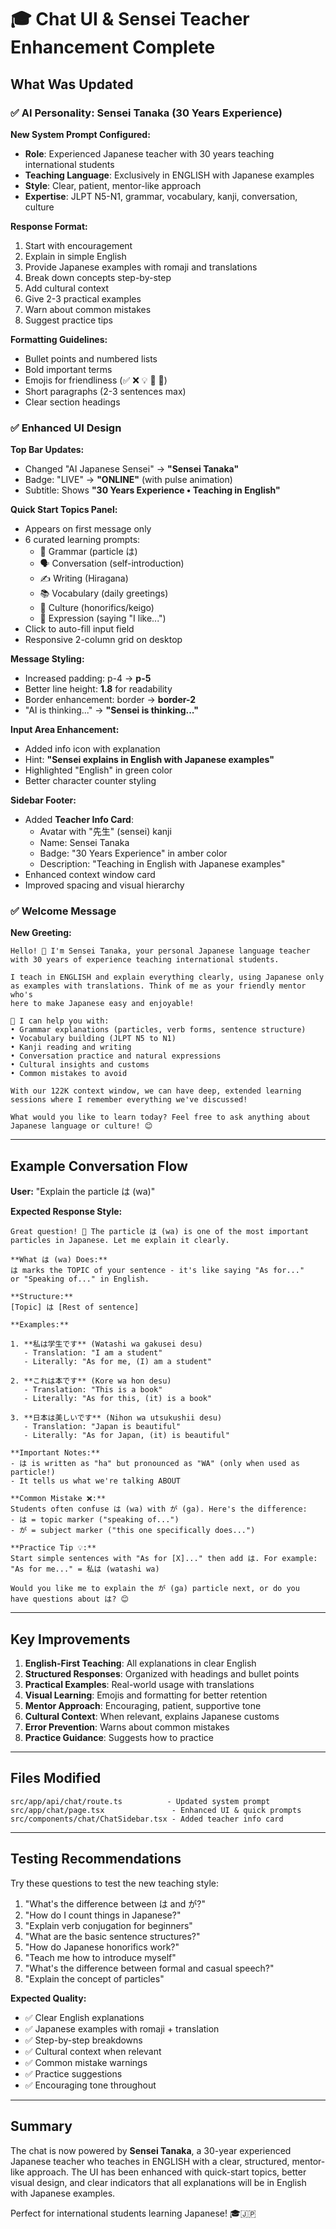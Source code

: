 # 🎓 Chat UI & Sensei Teacher Enhancement Complete

## What Was Updated

### ✅ AI Personality: Sensei Tanaka (30 Years Experience)

**New System Prompt Configured:**
- **Role**: Experienced Japanese teacher with 30 years teaching international students
- **Teaching Language**: Exclusively in ENGLISH with Japanese examples
- **Style**: Clear, patient, mentor-like approach
- **Expertise**: JLPT N5-N1, grammar, vocabulary, kanji, conversation, culture

**Response Format:**
1. Start with encouragement
2. Explain in simple English
3. Provide Japanese examples with romaji and translations
4. Break down concepts step-by-step
5. Add cultural context
6. Give 2-3 practical examples
7. Warn about common mistakes
8. Suggest practice tips

**Formatting Guidelines:**
- Bullet points and numbered lists
- Bold important terms
- Emojis for friendliness (✅ ❌ 💡 📝 🎯)
- Short paragraphs (2-3 sentences max)
- Clear section headings

### ✅ Enhanced UI Design

**Top Bar Updates:**
- Changed "AI Japanese Sensei" → **"Sensei Tanaka"**
- Badge: "LIVE" → **"ONLINE"** (with pulse animation)
- Subtitle: Shows **"30 Years Experience • Teaching in English"**

**Quick Start Topics Panel:**
- Appears on first message only
- 6 curated learning prompts:
  - 📝 Grammar (particle は)
  - 🗣️ Conversation (self-introduction)
  - ✍️ Writing (Hiragana)
  - 📚 Vocabulary (daily greetings)
  - 🎌 Culture (honorifics/keigo)
  - 💬 Expression (saying "I like...")
- Click to auto-fill input field
- Responsive 2-column grid on desktop

**Message Styling:**
- Increased padding: p-4 → **p-5**
- Better line height: **1.8** for readability
- Border enhancement: border → **border-2**
- "AI is thinking..." → **"Sensei is thinking..."**

**Input Area Enhancement:**
- Added info icon with explanation
- Hint: **"Sensei explains in English with Japanese examples"**
- Highlighted "English" in green color
- Better character counter styling

**Sidebar Footer:**
- Added **Teacher Info Card**:
  - Avatar with "先生" (sensei) kanji
  - Name: Sensei Tanaka
  - Badge: "30 Years Experience" in amber color
  - Description: "Teaching in English with Japanese examples"
- Enhanced context window card
- Improved spacing and visual hierarchy

### ✅ Welcome Message

**New Greeting:**
```
Hello! 👋 I'm Sensei Tanaka, your personal Japanese language teacher 
with 30 years of experience teaching international students.

I teach in ENGLISH and explain everything clearly, using Japanese only 
as examples with translations. Think of me as your friendly mentor who's 
here to make Japanese easy and enjoyable!

🎯 I can help you with:
• Grammar explanations (particles, verb forms, sentence structure)
• Vocabulary building (JLPT N5 to N1)
• Kanji reading and writing
• Conversation practice and natural expressions
• Cultural insights and customs
• Common mistakes to avoid

With our 122K context window, we can have deep, extended learning 
sessions where I remember everything we've discussed!

What would you like to learn today? Feel free to ask anything about 
Japanese language or culture! 😊
```

---

## Example Conversation Flow

**User:** "Explain the particle は (wa)"

**Expected Response Style:**

```
Great question! 🎯 The particle は (wa) is one of the most important 
particles in Japanese. Let me explain it clearly.

**What は (wa) Does:**
は marks the TOPIC of your sentence - it's like saying "As for..." 
or "Speaking of..." in English.

**Structure:**
[Topic] は [Rest of sentence]

**Examples:**

1. **私は学生です** (Watashi wa gakusei desu)
   - Translation: "I am a student"
   - Literally: "As for me, (I) am a student"

2. **これは本です** (Kore wa hon desu)
   - Translation: "This is a book"
   - Literally: "As for this, (it) is a book"

3. **日本は美しいです** (Nihon wa utsukushii desu)
   - Translation: "Japan is beautiful"
   - Literally: "As for Japan, (it) is beautiful"

**Important Notes:**
- は is written as "ha" but pronounced as "WA" (only when used as particle!)
- It tells us what we're talking ABOUT

**Common Mistake ❌:**
Students often confuse は (wa) with が (ga). Here's the difference:
- は = topic marker ("speaking of...")
- が = subject marker ("this one specifically does...")

**Practice Tip 💡:**
Start simple sentences with "As for [X]..." then add は. For example:
"As for me..." = 私は (watashi wa)

Would you like me to explain the が (ga) particle next, or do you 
have questions about は? 😊
```

---

## Key Improvements

1. **English-First Teaching**: All explanations in clear English
2. **Structured Responses**: Organized with headings and bullet points
3. **Practical Examples**: Real-world usage with translations
4. **Visual Learning**: Emojis and formatting for better retention
5. **Mentor Approach**: Encouraging, patient, supportive tone
6. **Cultural Context**: When relevant, explains Japanese customs
7. **Error Prevention**: Warns about common mistakes
8. **Practice Guidance**: Suggests how to practice

---

## Files Modified

```
src/app/api/chat/route.ts          - Updated system prompt
src/app/chat/page.tsx               - Enhanced UI & quick prompts
src/components/chat/ChatSidebar.tsx - Added teacher info card
```

---

## Testing Recommendations

Try these questions to test the new teaching style:

1. "What's the difference between は and が?"
2. "How do I count things in Japanese?"
3. "Explain verb conjugation for beginners"
4. "What are the basic sentence structures?"
5. "How do Japanese honorifics work?"
6. "Teach me how to introduce myself"
7. "What's the difference between formal and casual speech?"
8. "Explain the concept of particles"

**Expected Quality:**
- ✅ Clear English explanations
- ✅ Japanese examples with romaji + translation
- ✅ Step-by-step breakdowns
- ✅ Cultural context when relevant
- ✅ Common mistake warnings
- ✅ Practice suggestions
- ✅ Encouraging tone throughout

---

## Summary

The chat is now powered by **Sensei Tanaka**, a 30-year experienced Japanese teacher 
who teaches in ENGLISH with a clear, structured, mentor-like approach. The UI has been 
enhanced with quick-start topics, better visual design, and clear indicators that all 
explanations will be in English with Japanese examples.

Perfect for international students learning Japanese! 🎓🇯🇵

